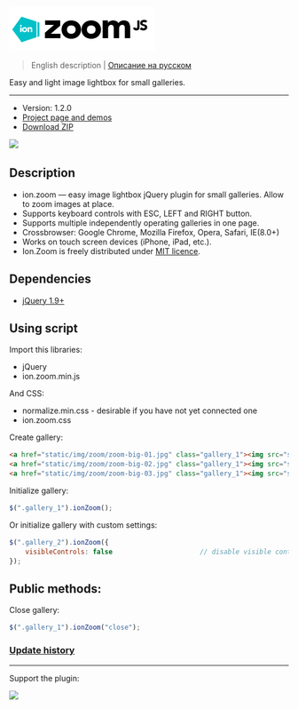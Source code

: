 ![ion.zoom](_tmp/logo-ion-zoom.png)

> English description | <a href="readme.ru.md">Описание на русском</a>

Easy and light image lightbox for small galleries.

***

* Version: 1.2.0
* <a href="http://ionden.com/a/plugins/ion.zoom/en.html">Project page and demos</a>
* <a href="http://ionden.com/a/plugins/ion.zoom/ion.zoom-1.2.zip">Download ZIP</a>

[![](https://pledgie.com/campaigns/25694.png?skin_name=chrome)](https://pledgie.com/campaigns/25694)

## Description
* ion.zoom — easy image lightbox jQuery plugin for small galleries. Allow to zoom images at place.<br />
* Supports keyboard controls with ESC, LEFT and RIGHT button.<br />
* Supports multiple independently operating galleries in one page.<br />
* Crossbrowser: Google Chrome, Mozilla Firefox, Opera, Safari, IE(8.0+)<br />
* Works on touch screen devices (iPhone, iPad, etc.).<br />
* Ion.Zoom is freely distributed under <a href="http://ionden.com/a/plugins/licence-en.html" target="_blank">MIT licence</a>.


## Dependencies
* <a href="http://jquery.com/" target="_blank">jQuery 1.9+</a>

## Using script

Import this libraries:
* jQuery
* ion.zoom.min.js

And CSS:
* normalize.min.css - desirable if you have not yet connected one
* ion.zoom.css

Create gallery:
```html
<a href="static/img/zoom/zoom-big-01.jpg" class="gallery_1"><img src="static/img/zoom/zoom-small-01.jpg" alt="" /></a>
<a href="static/img/zoom/zoom-big-02.jpg" class="gallery_1"><img src="static/img/zoom/zoom-small-02.jpg" alt="" /></a>
<a href="static/img/zoom/zoom-big-03.jpg" class="gallery_1"><img src="static/img/zoom/zoom-small-03.jpg" alt="" /></a>
```

Initialize gallery:
```javascript
$(".gallery_1").ionZoom();
```

Or initialize gallery with custom settings:
```javascript
$(".gallery_2").ionZoom({
    visibleControls: false                      // disable visible controls
});
```

## Public methods:

Close gallery:
```javascript
$(".gallery_1").ionZoom("close");
```

### <a href="history.md">Update history</a>

***

Support the plugin:

[![](https://pledgie.com/campaigns/25694.png?skin_name=chrome)](https://pledgie.com/campaigns/25694)
